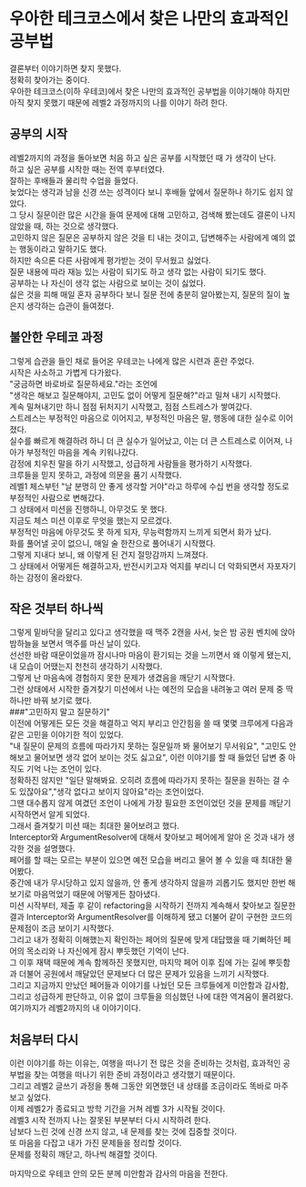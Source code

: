 # 우아한 테크코스에서 찾은 나만의 효과적인 공부법

결론부터 이야기하면 찾지 못했다.  
정확히 찾아가는 중이다.  
우아한 테크코스(이하 우테코)에서 찾은 나만의 효과적인 공부법을 이야기해야 하지만
아직 찾지 못했기 때문에 레벨2 과정까지의 나를 이야기 하려 한다.

## 공부의 시작

레벨2까지의 과정을 돌아보면 처음 하고 싶은 공부를 시작했던 때 가 생각이 난다.  
하고 싶은 공부를 시작한 때는 전역 후부터였다.  
잘하는 후배들과 물리학 수업을 들었다.  
늦었다는 생각과 남을 신경 쓰는 성격이다 보니 후배들 앞에서 질문하나 하기도 쉽지 않았다.  
그 당시 질문이란 많은 시간을 들여 문제에 대해 고민하고, 검색해 봤는데도 결론이 나지 않았을 때, 하는 것으로 생각했다.  
고민하지 않은 질문은 공부하지 않은 것을 티 내는 것이고, 답변해주는 사람에게 예의 없는 행동이라고 말하기도 했다.  
하지만 속으론 다른 사람에게 평가받는 것이 무서웠고 싫었다.  
질문 내용에 따라 재능 있는 사람이 되기도 하고 생각 없는 사람이 되기도 했다.  
공부하는 나 자신이 생각 없는 사람으로 보이는 것이 싫었다.  
싫은 것을 피해 매일 혼자 공부하다 보니 질문 전에 충분히 알아봤는지, 질문의 질이 높은지 생각하는 습관이 들여졌다.  

## 불안한 우테코 과정
그렇게 습관을 들인 채로 들어온 우테코는 나에게 많은 시련과 혼란 주었다.  
시작은 사소하고 가볍게 다가왔다.  
"궁금하면 바로바로 질문하세요."라는 조언에  
"생각은 해보고 질문해야지, 고민도 없이 어떻게 질문해?"라고 밀쳐 내기 시작했다.  
계속 밀쳐내기만 하니 점점 뒤처지기 시작했고, 점점 스트레스가 쌓여갔다.  
스트레스는 부정적인 마음으로 이어지고, 부정적인 마음은 말, 행동에 대한 실수로 이어졌다.    
실수를 빠르게 해결하려 하니 더 큰 실수가 일어났고, 이는 더 큰 스트레스로 이어져, 나아가 부정적인 마음을 계속 키워나갔다.    
감정에 치우친 말을 하기 시작했고, 성급하게 사람들을 평가하기 시작했다.  
크루들을 믿지 못하고, 과정에 의문을 품기 시작했다.  
레벨1 체스부턴 "날 분명히 안 좋게 생각할 거야"라고 하루에 수십 번을 생각할 정도로 부정적인 사람으로 변해갔다.    
그 상태에서 미션을 진행하니, 아무것도 못 했다.  
지금도 체스 미션 이후로 무엇을 했는지 모르겠다.  
부정적인 마음에 아무것도 못 하게 되자, 무능력함까지 느끼게 되면서 화가 났다.  
화를 풀어낼 곳이 없으니, 매일 술 한잔으로 풀어내기 시작했다.  
그렇게 지내다 보니, 왜 이렇게 된 건지 절망감까지 느껴졌다.  
그 상태에서 어떻게든 해결하고자, 반전시키고자 억지를 부리니 더 악화되면서 자포자기하는 감정이 올라왔다.  

## 작은 것부터 하나씩
그렇게 밑바닥을 달리고 있다고 생각했을 때 맥주 2캔을 사서, 늦은 밤 공원 벤치에 앉아 밤하늘을 보면서 맥주를 마신 날이 있다.  
선선한 바람 때문이었을까 잠시나마 마음이 환기되는 것을 느끼면서 왜 이렇게 됐는지, 내 모습이 어땠는지 천천히 생각하기 시작했다.  
그렇게 난 마음속에 경험하지 못한 문제가 생겼음을 깨닫기 시작했다.  
그런 상태에서 시작한 즐겨찾기 미션에서 나는 예전의 모습을 내려놓고 여러 문제 중 딱 하나만 바꿔 보기로 했다.  
###"고민하지 말고 질문하기"  
이전에 어떻게든 모든 것을 해결하고 억지 부리고 안간힘을 쓸 때 몇몇 크루에게 다음과 같은 고민을 이야기한 적이 있었다.  
"내 질문이 문제의 흐름에 따라가지 못하는 질문일까 봐 물어보기 무서워요", "고민도 안 해보고 물어보면 생각 없어 보이는 것도 싫고요",
이런 이야기를 할 때 들었던 답변 중 아직도 기억 나는 조언이 있다.  
정확하진 않지만 "일단 말해봐요. 오히려 흐름에 따라가지 못하는 질문을 원하는 걸 수도 있잖아요","생각 없다고 보이지 않아요"라는 조언이었다.   
그땐 대수롭지 않게 여겼던 조언이 나에게 가장 필요한 조언이었던 것을 문제를 깨닫기 시작하면서 알게 되었다.  
그래서 즐겨찾기 미션 때는 최대한 물어보려고 했다.  
Interceptor와 ArgumentResolver에 대해서 찾아보고 페어에게 알아 온 것과 내가 생각한 것을 설명했다.  
페어를 할 때는 모르는 부분이 있으면 예전 모습을 버리고 물어 볼 수 있을 때 최대한 물어봤다.  
중간에 내가 무시당하고 있지 않을까, 안 좋게 생각하지 않을까 괴롭기도 했지만 한번 해보기로 마음먹었기 때문에 어떻게든 참아냈다.  
미션 시작부터, 제출 후 같이 refactoring을 시작하기 전까지 계속해서 찾아보고 질문한 결과 Interceptor와 ArgumentResolver를 이해하게 됐고 더불어 같이 구현한 코드의 문제점이 조금 보이기 시작했다.  
그리고 내가 정확히 이해했는지 확인하는 페어의 질문에 맞게 대답했을 때 기뻐하던 페어의 목소리와 나 자신에게 잠시 뿌듯했던 기억이 난다.  
그 이후 재택 때문에 계속 함께하진 못했지만, 마지막 페어 이후 집에 가는 길에 뿌듯함과 더불어 공원에서 깨달았던 문제보다 더 많은 문제가 있음을 느끼기 시작했다.  
그리고 지금까지 만났던 페어들과 이야기를 나눴던 모든 크루들에게 미안함과 감사함, 그리고 성급하게 판단하고, 이유 없이 크루들을 의심했던 나에 대한 역겨움이 몰려왔다.  
여기까지가 레벨2까지의 내 이야기이다.  

## 처음부터 다시
이런 이야기를 하는 이유는, 여행을 떠나기 전 많은 것을 준비하는 것처럼, 효과적인 공부법을 찾는 여행을 떠나기 위한 준비 과정이라고 생각했기 때문이다.  
그리고 레벨2 글쓰기 과정을 통해 그동안 외면했던 내 상태를 조금이라도 똑바로 마주 보고 싶었다.  
이제 레벨2가 종료되고 방학 기간을 거쳐 레벨 3가 시작될 것이다.  
레벨3 시작 전까지 나는 잘못된 부분부터 다시 시작하려 한다.  
남보다 느린 것에 신경 쓰지 않고, 내 문제를 찾는 것에 집중할 것이다.  
또 마음을 다잡고 내가 가진 문제들을 정리할 것이다.  
문제를 정확히 깨닫고, 하나씩 해결할 것이다.  

마지막으로 우테코 안의 모든 분께 미안함과 감사의 마음을 전한다.  